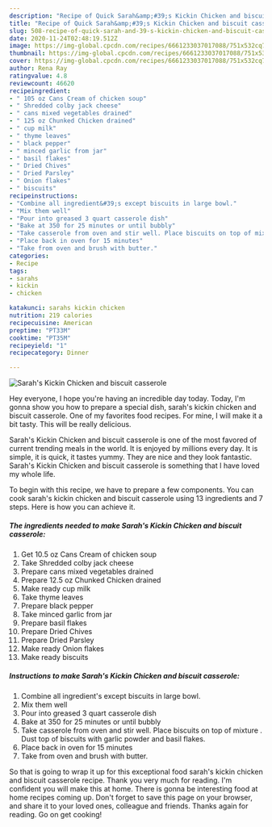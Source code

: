 ```yaml
---
description: "Recipe of Quick Sarah&amp;#39;s Kickin Chicken and biscuit casserole"
title: "Recipe of Quick Sarah&amp;#39;s Kickin Chicken and biscuit casserole"
slug: 508-recipe-of-quick-sarah-and-39-s-kickin-chicken-and-biscuit-casserole
date: 2020-11-24T02:48:19.512Z
image: https://img-global.cpcdn.com/recipes/6661233037017088/751x532cq70/sarahs-kickin-chicken-and-biscuit-casserole-recipe-main-photo.jpg
thumbnail: https://img-global.cpcdn.com/recipes/6661233037017088/751x532cq70/sarahs-kickin-chicken-and-biscuit-casserole-recipe-main-photo.jpg
cover: https://img-global.cpcdn.com/recipes/6661233037017088/751x532cq70/sarahs-kickin-chicken-and-biscuit-casserole-recipe-main-photo.jpg
author: Rena Ray
ratingvalue: 4.8
reviewcount: 46620
recipeingredient:
- " 105 oz Cans Cream of chicken soup"
- " Shredded colby jack cheese"
- " cans mixed vegetables drained"
- " 125 oz Chunked Chicken drained"
- " cup milk"
- " thyme leaves"
- " black pepper"
- " minced garlic from jar"
- " basil flakes"
- " Dried Chives"
- " Dried Parsley"
- " Onion flakes"
- " biscuits"
recipeinstructions:
- "Combine all ingredient&#39;s except biscuits in large bowl."
- "Mix them well"
- "Pour into greased 3 quart casserole dish"
- "Bake at 350 for 25 minutes or until bubbly"
- "Take casserole from oven and stir well. Place biscuits on top of mixture . Dust top of biscuits with garlic powder and basil flakes."
- "Place back in oven for 15 minutes"
- "Take from oven and brush with butter."
categories:
- Recipe
tags:
- sarahs
- kickin
- chicken

katakunci: sarahs kickin chicken 
nutrition: 219 calories
recipecuisine: American
preptime: "PT33M"
cooktime: "PT35M"
recipeyield: "1"
recipecategory: Dinner

---
```



![Sarah&#39;s Kickin Chicken and biscuit casserole](https://img-global.cpcdn.com/recipes/6661233037017088/751x532cq70/sarahs-kickin-chicken-and-biscuit-casserole-recipe-main-photo.jpg)

Hey everyone, I hope you're having an incredible day today. Today, I'm gonna show you how to prepare a special dish, sarah&#39;s kickin chicken and biscuit casserole. One of my favorites food recipes. For mine, I will make it a bit tasty. This will be really delicious.

Sarah&#39;s Kickin Chicken and biscuit casserole is one of the most favored of current trending meals in the world. It is enjoyed by millions every day. It is simple, it is quick, it tastes yummy. They are nice and they look fantastic. Sarah&#39;s Kickin Chicken and biscuit casserole is something that I have loved my whole life.




To begin with this recipe, we have to prepare a few components. You can cook sarah&#39;s kickin chicken and biscuit casserole using 13 ingredients and 7 steps. Here is how you can achieve it.

<!--inarticleads1-->

##### The ingredients needed to make Sarah&#39;s Kickin Chicken and biscuit casserole:

1. Get  10.5 oz Cans Cream of chicken soup
1. Take  Shredded colby jack cheese
1. Prepare  cans mixed vegetables drained
1. Prepare  12.5 oz Chunked Chicken drained
1. Make ready  cup milk
1. Take  thyme leaves
1. Prepare  black pepper
1. Take  minced garlic from jar
1. Prepare  basil flakes
1. Prepare  Dried Chives
1. Prepare  Dried Parsley
1. Make ready  Onion flakes
1. Make ready  biscuits




<!--inarticleads2-->

##### Instructions to make Sarah&#39;s Kickin Chicken and biscuit casserole:

1. Combine all ingredient&#39;s except biscuits in large bowl.
1. Mix them well
1. Pour into greased 3 quart casserole dish
1. Bake at 350 for 25 minutes or until bubbly
1. Take casserole from oven and stir well. Place biscuits on top of mixture . Dust top of biscuits with garlic powder and basil flakes.
1. Place back in oven for 15 minutes
1. Take from oven and brush with butter.




So that is going to wrap it up for this exceptional food sarah&#39;s kickin chicken and biscuit casserole recipe. Thank you very much for reading. I'm confident you will make this at home. There is gonna be interesting food at home recipes coming up. Don't forget to save this page on your browser, and share it to your loved ones, colleague and friends. Thanks again for reading. Go on get cooking!
